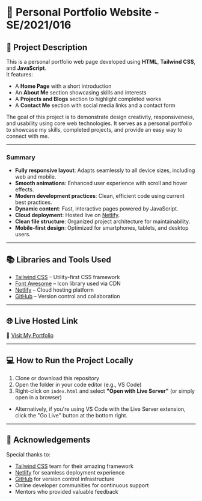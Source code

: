 # 🌟 Personal Portfolio Website - SE/2021/016 

## 📌 Project Description
This is a personal portfolio web page developed using **HTML**, **Tailwind CSS**, and **JavaScript**.  
It features:
- A **Home Page** with a short introduction  
- An **About Me** section showcasing skills and interests  
- A **Projects and Blogs** section to highlight completed works  
- A **Contact Me** section with social media links and a contact form  

The goal of this project is to demonstrate design creativity, responsiveness, and usability using core web technologies. It serves as a personal portfolio to showcase my skills, completed projects, and provide an easy way to connect with me.

---
### Summary

-  **Fully responsive layout**: Adapts seamlessly to all device sizes, including web and mobile.
- **Smooth animations**: Enhanced user experience with scroll and hover effects.
- **Modern development practices**: Clean, efficient code using current best practices.
- **Dynamic content**: Fast, interactive pages powered by JavaScript.
- **Cloud deployment**: Hosted live on [Netlify](https://www.netlify.com).
- **Clean file structure**: Organized project architecture for maintainability.
- **Mobile-first design**: Optimized for smartphones, tablets, and desktop users.

---
## 📚 Libraries and Tools Used
- [Tailwind CSS](https://tailwindcss.com/) – Utility-first CSS framework  
- [Font Awesome](https://fontawesome.com/) – Icon library used via CDN  
- [Netlify](https://netlify.com/) – Cloud hosting platform  
- [GitHub](https://github.com/) – Version control and collaboration  
---

## 🌐 Live Hosted Link  
🔗 [Visit My Portfolio](https://dazzling-sundae-966bcf.netlify.app/)

---

## 💻 How to Run the Project Locally

1. Clone or download this repository
2. Open the folder in your code editor (e.g., VS Code)
3. Right-click on `index.html` and select **"Open with Live Server"** (or simply open in a browser)
- Alternatively, if you're using VS Code with the Live Server extension, click the "Go Live" button at the bottom right.
---


## 🙌 Acknowledgements

Special thanks to:
- [Tailwind CSS](https://tailwindcss.com/) team for their amazing framework  
- [Netlify](https://netlify.com/) for seamless deployment experience  
- [GitHub](https://github.com/) for version control infrastructure  
- Online developer communities for continuous support  
- Mentors who provided valuable feedback

  
  
